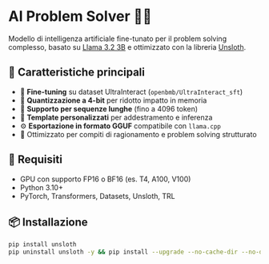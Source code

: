 # AI Problem Solver 🧠🤖

Modello di intelligenza artificiale fine-tunato per il problem solving complesso, basato su [Llama 3.2 3B](https://huggingface.co/unsloth/Llama-3.2-3B-Instruct) e ottimizzato con la libreria [Unsloth](https://github.com/unslothai/unsloth).

## 📌 Caratteristiche principali

- 🔬 **Fine-tuning** su dataset UltraInteract (`openbmb/UltraInteract_sft`)
- 💾 **Quantizzazione a 4-bit** per ridotto impatto in memoria
- 🧩 **Supporto per sequenze lunghe** (fino a 4096 token)
- 🔁 **Template personalizzati** per addestramento e inferenza
- ⚙️ **Esportazione in formato GGUF** compatibile con `llama.cpp`
- 🧠 Ottimizzato per compiti di ragionamento e problem solving strutturato

## 🚀 Requisiti

- GPU con supporto FP16 o BF16 (es. T4, A100, V100)
- Python 3.10+
- PyTorch, Transformers, Datasets, Unsloth, TRL

## 📦 Installazione

```bash
pip install unsloth
pip uninstall unsloth -y && pip install --upgrade --no-cache-dir --no-deps git+https://github.com/unslothai/unsloth.git
